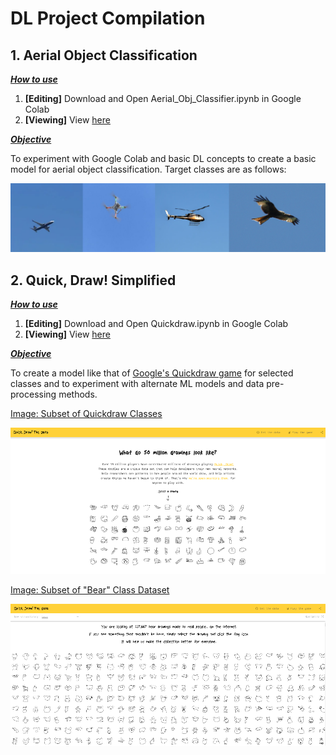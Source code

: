 # DL Project Compilation

## 1. Aerial Object Classification

<u>***How to use***</u>

1. **[Editing]** Download and Open Aerial_Obj_Classifier.ipynb in Google Colab 
2. **[Viewing]** View [here](https://colab.research.google.com/drive/1X2XqJ4HXz267orHYKYqyh8G0sLYIiJ7-?usp=sharing)

<u>***Objective***</u>

To experiment with Google Colab and basic DL concepts to create a basic model for aerial object classification. Target classes are as follows: 

![](https://raw.githubusercontent.com/Jeremylsw/Deep-Learning/main/Images/Aerial.png)

## 2. Quick, Draw! Simplified

<u>***How to use***</u>

1. **[Editing]** Download and Open Quickdraw.ipynb in Google Colab 
2. **[Viewing]** View [here](https://colab.research.google.com/drive/1-EJuskp4mXIa9LYXFWR-yHRaHxZJlFxi?usp=sharing)

<u>***Objective***</u>

To create a model like that of [Google's Quickdraw game](https://quickdraw.withgoogle.com/) for selected classes and to experiment with alternate ML models and data pre-processing methods.

<u>Image: Subset of Quickdraw Classes</u>

![](https://raw.githubusercontent.com/Jeremylsw/Deep-Learning/main/Images/Quickdraw_main.png)

<u>Image: Subset of "Bear"  Class Dataset</u>

![](https://raw.githubusercontent.com/Jeremylsw/Deep-Learning/main/Images/Quickdraw_eg.png)